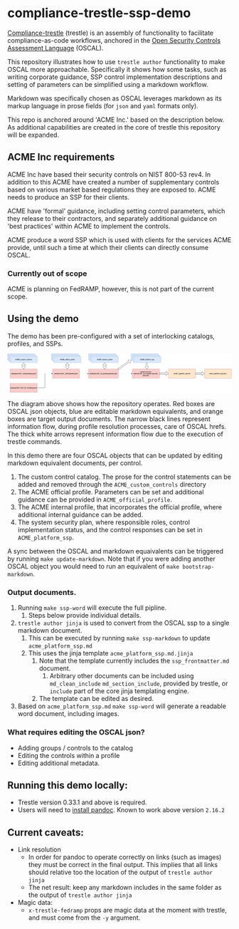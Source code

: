 # compliance-trestle-ssp-demo

[Compliance-trestle](https://ibm.github.io/compliance-trestle) (trestle) is an assembly of functionality to facilitate compliance-as-code workflows, anchored in the [Open Security Controls Assessment Language](https://pages.nist.gov/OSCAL/) (OSCAL).

This repository illustrates how to use `trestle author` functionality to make OSCAL more approachable. 
Specifically it shows how some tasks, such as writing corporate guidance, SSP control implementation descriptions and setting of parameters can be simplified using a markdown workflow.

Markdown was specifically chosen as OSCAL leverages markdown as its markup language in prose fields (for `json` and `yaml` formats only).

This repo is anchored around 'ACME Inc.' based on the description below. As additional capabilities are created in the core of trestle this repository will be expanded.


## ACME Inc requirements
ACME Inc have based their security controls on NIST 800-53 rev4. In addition to this ACME have created a number of supplementary controls based on various market based regulations they are exposed to. ACME needs to produce an SSP for their clients.

ACME have 'formal' guidance, including setting control parameters, which they release to their contractors, and separately additional guidance on 'best practices' within ACME to implement the controls.

ACME produce a word SSP which is used with clients for the services ACME provide, until such a time at which their clients can directly consume OSCAL.

### Currently out of scope
ACME is planning on FedRAMP, however, this is not part of the current scope.



## Using the demo
The demo has been pre-configured with a set of interlocking catalogs, profiles, and SSPs.

![Information flow](docs/information_flow.png)

The diagram above shows how the repository operates. Red boxes are OSCAL json objects, blue are editable markdown equivalents, and orange boxes are target output documents. The narrow black lines represent information flow, during profile resolution processes, care of OSCAL hrefs. The thick white arrows represent information flow due to the execution of trestle commands.

In this demo there are four OSCAL objects that can be updated by editing markdown equivalent documents, per control.
1. The custom control catalog. The prose for the control statements can be added and removed through the `ACME_custom_controls` directory
2. The ACME official profile. Parameters can be set and additional guidance can be provided in `ACME_official_profile`.
3. The ACME internal profile, that incorporates the official profile, where additional internal guidance can be added. 
4. The system security plan, where responsible roles, control implementation status, and the control responses can be set in `ACME_platform_ssp`.


A sync between the OSCAL and markdown equaivalents can be triggered by running `make update-markdown`. Note that if you were adding another OSCAL object you would need to run an equivalent of `make bootstrap-markdown`.


### Output documents.
1. Running `make ssp-word` will execute the full pipline.
   1. Steps below provide individual details.
2. `trestle author jinja` is used to convert from the OSCAL ssp to a single markdown document.
   1. This can be executed by running `make ssp-markdown` to update `acme_platform_ssp.md`
   2. This uses the jinja template `acme_platform_ssp.md.jinja`
      1. Note that the template currently includes the `ssp_frontmatter.md` document. 
         1. Arbitrary other documents can be included using `md_clean_include` `md_section_include`, provided by trestle, or `include` part of the core jinja templating engine.
      2. The template can be edited as desired.
3. Based on `acme_platform_ssp.md` `make ssp-word` will generate a readable word document, including images.


### What requires editing the OSCAL json?
- Adding groups / controls to the catalog
- Editing the controls within a profile
- Editing additional metadata.

## Running this demo locally:
- Trestle version 0.33.1 and above is required.
- Users will need to [install pandoc](https://pandoc.org/installing.html). Known to work above version `2.16.2`



## Current caveats:
- Link resolution
  - In order for pandoc to operate correctly on links (such as images) they must be correct in the final output. This implies that all links should relative too the location of the output of `trestle author jinja`
  - The net result: keep any markdown includes in the same folder as the output of `trestle author jinja`
- Magic data:
  - `x-trestle-fedramp` props are magic data at the moment with trestle, and must come from the `-y` argument.
